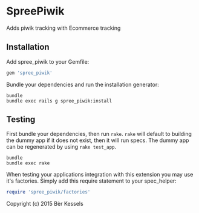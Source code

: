 SpreePiwik
==========

Adds piwik tracking with Ecommerce tracking

Installation
------------

Add spree_piwik to your Gemfile:

```ruby
gem 'spree_piwik'
```

Bundle your dependencies and run the installation generator:

```shell
bundle
bundle exec rails g spree_piwik:install
```

Testing
-------

First bundle your dependencies, then run `rake`. `rake` will default to building the dummy app if it does not exist, then it will run specs. The dummy app can be regenerated by using `rake test_app`.

```shell
bundle
bundle exec rake
```

When testing your applications integration with this extension you may use it's factories.
Simply add this require statement to your spec_helper:

```ruby
require 'spree_piwik/factories'
```

Copyright (c) 2015 Bèr Kessels

